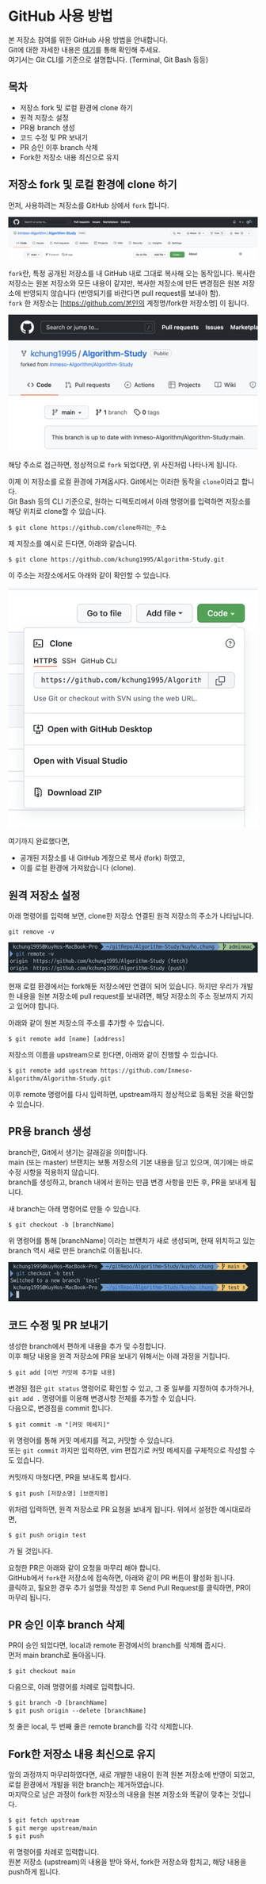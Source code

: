 # GitHub 사용 방법

본 저장소 참여를 위한 GitHub 사용 방법을 안내합니다.  
Git에 대한 자세한 내용은 [여기](https://www.opentutorials.org/course/2708)를 통해 확인해 주세요.  
여기서는 Git CLI를 기준으로 설명합니다. (Terminal, Git Bash 등등)

## 목차

- 저장소 fork 및 로컬 환경에 clone 하기
- 원격 저장소 설정
- PR용 branch 생성
- 코드 수정 및 PR 보내기
- PR 승인 이후 branch 삭제
- Fork한 저장소 내용 최신으로 유지

## 저장소 fork 및 로컬 환경에 clone 하기

먼저, 사용하려는 저장소를 GitHub 상에서 `fork` 합니다.

![fork](./images/github_fork.png)

`fork`란, 특정 공개된 저장소를 내 GitHub 내로 그대로 복사해 오는 동작입니다. 복사한 저장소는 원본 저장소와 모든 내용이 같지만, 복사한 저장소에 만든 변경점은 원본 저장소에 반영되지 않습니다 (반영되기를 바란다면 pull request를 보내야 함).  
`fork` 한 저장소는 [https://github.com/본인의 계정명/fork한 저장소명] 이 됩니다.

![forked](./images/github_forked.png)

해당 주소로 접근하면, 정상적으로 `fork` 되었다면, 위 사진처럼 나타나게 됩니다.

이제 이 저장소를 로컬 환경에 가져옵시다. Git에서는 이러한 동작을 `clone`이라고 합니다.  
Git Bash 등의 CLI 기준으로, 원하는 디렉토리에서 아래 명령어를 입력하면 저장소를 해당 위치로 clone할 수 있습니다.

```
$ git clone https://github.com/clone하려는_주소
```

제 저장소를 예시로 든다면, 아래와 같습니다.

```
$ git clone https://github.com/kchung1995/Algorithm-Study.git
```

이 주소는 저장소에서도 아래와 같이 확인할 수 있습니다.

![clone](./images/github_clone.png)

여기까지 완료했다면,

- 공개된 저장소를 내 GitHub 계정으로 복사 (fork) 하였고,
- 이를 로컬 환경에 가져왔습니다 (clone).

## 원격 저장소 설정

아래 명령어를 입력해 보면, clone한 저장소 연결된 원격 저장소의 주소가 나타납니다.

```
git remove -v
```

![remote](./images/github_remote.png)

현재 로컬 환경에서는 fork해둔 저장소에만 연결이 되어 있습니다. 하지만 우리가 개발한 내용을 원본 저장소에 pull request를 보내려면, 해당 저장소의 주소 정보까지 가지고 있어야 합니다.

아래와 같이 원본 저장소의 주소를 추가할 수 있습니다.

```
$ git remote add [name] [address]
```

저장소의 이름을 upstream으로 한다면, 아래와 같이 진행할 수 있습니다.

```
$ git remote add upstream https://github.com/Inmeso-Algorithm/Algorithm-Study.git
```

이후 remote 명령어를 다시 입력하면, upstream까지 정상적으로 등록된 것을 확인할 수 있습니다.

## PR용 branch 생성

branch란, Git에서 생기는 갈래길을 의미합니다.  
main (또는 master) 브랜치는 보통 저장소의 기본 내용을 담고 있으며, 여기에는 바로 수정 사항을 적용하지 않습니다.  
branch를 생성하고, branch 내에서 원하는 만큼 변경 사항을 만든 후, PR을 보내게 됩니다.

새 branch는 아래 명령어로 만들 수 있습니다.

```
$ git checkout -b [branchName]
```

위 명령어를 통해 [branchName] 이라는 브랜치가 새로 생성되며, 현재 위치하고 있는 branch 역시 새로 만든 branch로 이동됩니다.

![checkout](./images/github_checkout.png)

## 코드 수정 및 PR 보내기

생성한 branch에서 편하게 내용을 추가 및 수정합니다.  
이후 해당 내용을 원격 저장소에 PR을 보내기 위해서는 아래 과정을 거칩니다.

```
$ git add [이번 커밋에 추가할 내용]
```

변경된 점은 `git status` 명령어로 확인할 수 있고, 그 중 일부를 지정하여 추가하거나, `git add .` 명령어를 이용해 변경사항 전체를 추가할 수 있습니다.  
다음으로, 변경점을 commit 합니다.

```
$ git commit -m "[커밋 메세지]"
```

위 명령어를 통해 커밋 메세지를 적고, 커밋할 수 있습니다.  
또는 `git commit` 까지만 입력하면, vim 편집기로 커밋 메세지를 구체적으로 작성할 수도 있습니다.

커밋까지 마쳤다면, PR을 보내도록 합시다.

```
$ git push [저장소명] [브랜치명]
```

위처럼 입력하면, 원격 저장소로 PR 요쳥을 보내게 됩니다. 위에서 설정한 예시대로라면,

```
$ git push origin test
```

가 될 것입니다.

요청한 PR은 아래와 같이 요청을 마무리 해야 합니다.  
GitHub에서 `fork`한 저장소에 접속하면, 아래와 같이 PR 버튼이 활성화 됩니다.  
클릭하고, 필요한 경우 추가 설명을 작성한 후 Send Pull Request를 클릭하면, PR이 마무리 됩니다.

## PR 승인 이후 branch 삭제

PR이 승인 되었다면, local과 remote 환경에서의 branch를 삭제해 줍시다.  
먼저 main branch로 돌아옵니다.

```
$ git checkout main
```

다음으로, 아래 명령어를 차례로 입력합니다.

```
$ git branch -D [branchName]
$ git push origin --delete [branchName]
```

첫 줄은 local, 두 번째 줄은 remote branch를 각각 삭제합니다.

## Fork한 저장소 내용 최신으로 유지

앞의 과정까지 마무리하였다면, 새로 개발한 내용이 원격 원본 저장소에 반영이 되었고, 로컬 환경에서 개발을 위한 branch는 제거하였습니다.  
마지막으로 남은 과정이 fork한 저장소의 내용을 원본 저장소와 똑같이 맞추는 것입니다.

```
$ git fetch upstream
$ git merge upstream/main
$ git push
```

위 명령어를 차례로 입력합니다.  
원본 저장소 (upstream)의 내용을 받아 와서, fork한 저장소와 합치고, 해당 내용을 push하게 됩니다.
